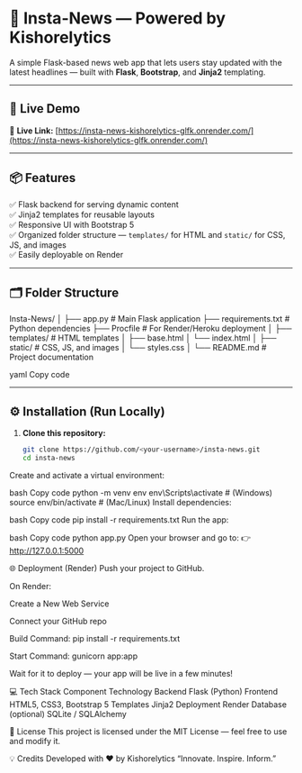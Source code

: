 # 📰 Insta-News — Powered by Kishorelytics

A simple Flask-based news web app that lets users stay updated with the latest headlines — built with **Flask**, **Bootstrap**, and **Jinja2** templating.

---

## 🚀 Live Demo  
🔗 **Live Link:** [https://insta-news-kishorelytics-glfk.onrender.com/](https://insta-news-kishorelytics-glfk.onrender.com/)

---

## 📦 Features

✅ Flask backend for serving dynamic content  
✅ Jinja2 templates for reusable layouts  
✅ Responsive UI with Bootstrap 5  
✅ Organized folder structure — `templates/` for HTML and `static/` for CSS, JS, and images  
✅ Easily deployable on Render  

---

## 🗂️ Folder Structure

Insta-News/
│
├── app.py # Main Flask application
├── requirements.txt # Python dependencies
├── Procfile # For Render/Heroku deployment
│
├── templates/ # HTML templates
│ ├── base.html
│ └── index.html
│
├── static/ # CSS, JS, and images
│ └── styles.css
│
└── README.md # Project documentation

yaml
Copy code

---

## ⚙️ Installation (Run Locally)

1. **Clone this repository:**
   ```bash
   git clone https://github.com/<your-username>/insta-news.git
   cd insta-news
Create and activate a virtual environment:

bash
Copy code
python -m venv env
env\Scripts\activate   # (Windows)
source env/bin/activate   # (Mac/Linux)
Install dependencies:

bash
Copy code
pip install -r requirements.txt
Run the app:

bash
Copy code
python app.py
Open your browser and go to:
👉 http://127.0.0.1:5000

🌐 Deployment (Render)
Push your project to GitHub.

On Render:

Create a New Web Service

Connect your GitHub repo

Build Command: pip install -r requirements.txt

Start Command: gunicorn app:app

Wait for it to deploy — your app will be live in a few minutes!

💻 Tech Stack
Component	Technology
Backend	Flask (Python)
Frontend	HTML5, CSS3, Bootstrap 5
Templates	Jinja2
Deployment	Render
Database (optional)	SQLite / SQLAlchemy

📜 License
This project is licensed under the MIT License — feel free to use and modify it.

💡 Credits
Developed with ❤️ by Kishorelytics
“Innovate. Inspire. Inform.”
